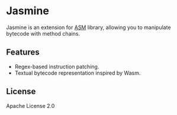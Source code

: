 # Jasmine

Jasmine is an extension for [ASM](https://asm.ow2.io/) library, allowing you to manipulate bytecode with method chains.

## Features

- Regex-based instruction patching.
- Textual bytecode representation inspired by Wasm.

## License

Apache License 2.0